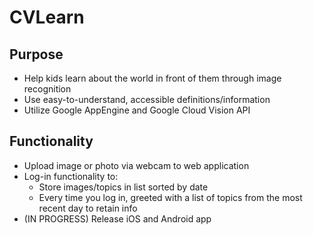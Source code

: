 # CVLearn

## Purpose
* Help kids learn about the world in front of them through image recognition
* Use easy-to-understand, accessible definitions/information
* Utilize Google AppEngine and Google Cloud Vision API
## Functionality
* Upload image or photo via webcam to web application
* Log-in functionality to:
  * Store images/topics in list sorted by date
  * Every time you log in, greeted with a list of topics from the most recent day to retain info
* (IN PROGRESS) Release iOS and Android app
